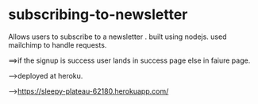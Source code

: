 # subscribing-to-newsletter

Allows users to subscribe  to a newsletter .
built using nodejs.
used mailchimp to handle requests.

==>if the signup is success user lands in success page else in faiure page.

-->deployed at heroku.

-->https://sleepy-plateau-62180.herokuapp.com/
